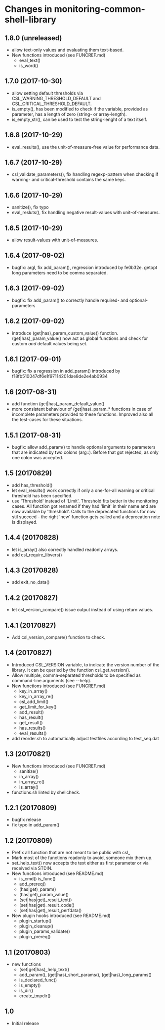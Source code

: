 # Changes in monitoring-common-shell-library

## 1.8.0 (unreleased)

* allow text-only values and evaluating them text-based.
* New functions introduced (see FUNCREF.md)
  * eval\_text()
  * is\_word()

## 1.7.0 (2017-10-30)

* allow setting default thresholds via CSL\_WARNING\_THRESHOLD\_DEFAULT and
  CSL\_CRITICAL\_THRESHOLD\_DEFAULT.
* is\_empty(), has been modified to check if the variable, provided as
  parameter, has a length of zero (string- or array-length).
* is\_empty\_str(), can be used to test the string-lenght of a text itself.

## 1.6.8 (2017-10-29)

* eval\_results(), use the unit-of-measure-free value for performance data.

## 1.6.7 (2017-10-29)

* csl\_validate\_parameters(), fix handling regexp-pattern when checking if
  warning- and critical-threshold contains the same keys.

## 1.6.6 (2017-10-29)

* sanitize(), fix typo
* eval\_resluts(), fix handling negative result-values with unit-of-measures.

## 1.6.5 (2017-10-29)

* allow result-values with unit-of-measures.

## 1.6.4 (2017-09-02)

* bugfix: argl, fix add\_param(), regression introduced by fe0b32e.
  getopt long parameters need to be comma separated.

## 1.6.3 (2017-09-02)

* bugfix: fix add\_param() to correctly handle required- and optional-
  parameters

## 1.6.2 (2017-09-02)

* introduce (get|has)\_param\_custom\_value() function.
  (get|has)\_param\_value() now act as global functions and check for
  custom _and_ default values being set.

## 1.6.1 (2017-09-01)

* bugfix: fix a regression in add\_param() introduced by f18fb510047df6e1f97114201dae8de2e4ab0934

## 1.6 (2017-08-31)

* add function (get|has)\_param\_default\_value()
* more consistent behaviour of (get|has)\_param\_\* functions in case
  of incomplete parameters provided to these functions. Improved also
  all the test-cases for these situations.

## 1.5.1 (2017-08-31)

* bugfix: allow add\_param() to handle optional arguments
  to parameters that are indicated by two colons (arg::).
  Before that got rejected, as only one colon was accepted.

## 1.5 (20170829)

* add has\_threshold()
* let eval\_results() work correctly if only a one-for-all
  warning or critical threshold has been specified.
* use 'Threshold' instead of 'Limit'. Threshold fits better
  in the monitoring cases.
  All function got renamed if they had 'limit' in their
  name and are now available by 'threshold'.
  Calls to the deprecated functions for now stil succeed -
  the right 'new' function gets called and a deprecation
  note is displayed.

## 1.4.4 (20170828)

* let is\_array() also correctly handled readonly arrays.
* add csl\_require\_libvers()

## 1.4.3 (20170828)

* add exit\_no\_data()

## 1.4.2 (20170827)

* let csl\_version\_compare() issue output instead of using return values.

## 1.4.1 (20170827)

* Add csl\_version\_compare() function to check.

## 1.4 (20170827)

* Introduced CSL\_VERSION variable, to indicate the version number of the
  library. It can be queried by the function csl\_get\_version().
* Allow multiple, comma-separated thresholds to be specified as command-line
  arguments (see --help).
* New functions introduced (see FUNCREF.md)
  * key\_in\_array()
  * key\_in\_array\_re()
  * csl\_add\_limit()
  * get\_limit\_for\_key()
  * add\_result()
  * has\_result()
  * get\_result()
  * has\_results()
  * eval\_results()
* add reorder.sh to automatically adjust testfiles according to test\_seq.dat

## 1.3 (20170821)

* New functions introduced (see FUNCREF.md)
  * sanitize()
  * in\_array()
  * in\_array\_re()
  * is\_array()
* functions.sh linted by shellcheck.

## 1.2.1 (20170809)

* bugfix release
* fix typo in add\_param()

## 1.2 (20170809)

* Prefix all function that are not meant to be public with csl\_
* Mark most of the functions readonly to avoid, someone mix them up.
* set\_help\_text() now accepts the text either as first parameter or via
  received via STDIN.
* New functions introduced (see README.md)
  * is\_cmd() is\_func()
  * add\_prereq()
  * (has|get)\_param()
  * (has|get)\_param\_value()
  * (set|has|get)\_result\_text()
  * (set|has|get)\_result\_code()
  * (set|has|get)\_result\_perfdata()
* New plugin hooks introduced (see README.md)
  * plugin\_startup()
  * plugin\_cleanup()
  * plugin\_params\_validate()
  * plugin\_prereq()

## 1.1 (20170803)

* new functions
  * (set|get|has)\_help\_text()
  * add\_param(), (get|has)\_short\_params(), (get|has)\_long\_params()
  * is\_declared\_func()
  * is\_empty()
  * is\_dir()
  * create\_tmpdir()

## 1.0

* Initial release
